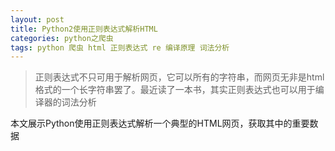 ```yaml
---
layout: post
title: Python2使用正则表达式解析HTML
categories: python之爬虫
tags: python 爬虫 html 正则表达式 re 编译原理 词法分析
---
```


>正则表达式不只可用于解析网页，它可以所有的字符串，而网页无非是html格式的一个长字符串罢了。最近读了一本书，其实正则表达式也可以用于编译器的词法分析

本文展示Python使用正则表达式解析一个典型的HTML网页，获取其中的重要数据